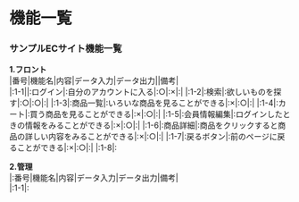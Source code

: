 # 機能一覧
### サンプルECサイト機能一覧
**1.フロント**<br>
|番号|機能名|内容|データ入力|データ出力||備考|<br>
|:1-1||:ログイン|:自分のアカウントに入る|:○|:×|:|
|:1-2|:検索|:欲しいものを探す|:○|:○|:|
|:1-3|:商品一覧|:いろいな商品を見ることができる|:×|:○|:|
|:1-4|:カート|:買う商品を見ることができる|:×|:○|:|
|:1-5|:会員情報編集|:ログインしたときの情報をみることができる|:×|:○|:|
|:1-6|:商品詳細|:商品をクリックすると商品の詳しい内容をみることができる|:×|:○|:|
|:1-7|:戻るボタン|:前のページに戻ることができる|:×|:○|:|
|:1-8|:

**2.管理**<br>
|:番号|機能名|内容|データ入力|データ出力|備考|<br>
|:1-1|:

